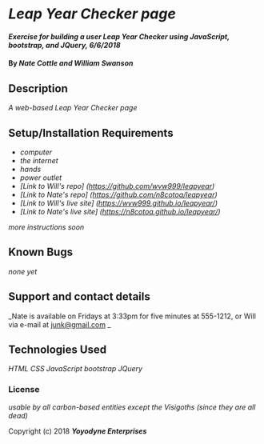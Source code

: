 # _Leap Year Checker page_

#### _Exercise for building a user Leap Year Checker using JavaScript, bootstrap, and JQuery, 6/6/2018_

#### By _**Nate Cottle and William Swanson**_

## Description

_A web-based Leap Year Checker page_

## Setup/Installation Requirements

* _computer_
* _the internet_
* _hands_
* _power outlet_
* _[Link to Will's repo] (https://github.com/wvw999/leapyear)_
* _[Link to Nate's repo] (https://github.com/n8cotoa/leapyear)_
* _[Link to Will's live site] (https://wvw999.github.io/leapyear/)_
* _[Link to Nate's live site] (https://n8cotoa.github.io/leapyear/)_

_more instructions soon_

## Known Bugs

_none yet_

## Support and contact details

_Nate is available on Fridays at 3:33pm for five minutes at 555-1212, or Will via e-mail at junk@gmail.com _

## Technologies Used

_HTML CSS JavaScript bootstrap JQuery_

### License

*usable by all carbon-based entities except the Visigoths (since they are all dead)*

Copyright (c) 2018 **_Yoyodyne Enterprises_**
